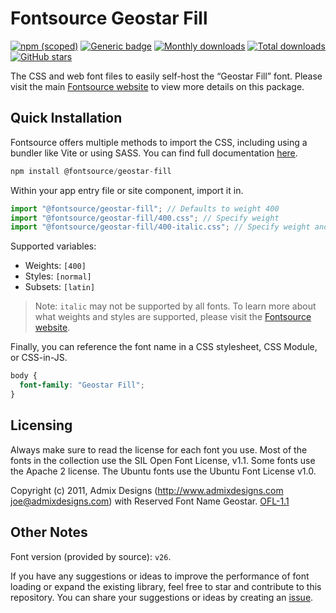 # Fontsource Geostar Fill

[![npm (scoped)](https://img.shields.io/npm/v/@fontsource/geostar-fill?color=brightgreen)](https://www.npmjs.com/package/@fontsource/geostar-fill) [![Generic badge](https://img.shields.io/badge/fontsource-passing-brightgreen)](https://github.com/fontsource/fontsource) [![Monthly downloads](https://badgen.net/npm/dm/@fontsource/geostar-fill)](https://github.com/fontsource/fontsource) [![Total downloads](https://badgen.net/npm/dt/@fontsource/geostar-fill)](https://github.com/fontsource/fontsource) [![GitHub stars](https://img.shields.io/github/stars/fontsource/fontsource.svg?style=social&label=Star)](https://github.com/fontsource/fontsource/stargazers)

The CSS and web font files to easily self-host the “Geostar Fill” font. Please visit the main [Fontsource website](https://fontsource.org/fonts/geostar-fill) to view more details on this package.

## Quick Installation

Fontsource offers multiple methods to import the CSS, including using a bundler like Vite or using SASS. You can find full documentation [here](https://fontsource.org/docs/getting-started/introduction).

```javascript
npm install @fontsource/geostar-fill
```

Within your app entry file or site component, import it in.

```javascript
import "@fontsource/geostar-fill"; // Defaults to weight 400
import "@fontsource/geostar-fill/400.css"; // Specify weight
import "@fontsource/geostar-fill/400-italic.css"; // Specify weight and style
```

Supported variables:
- Weights: `[400]`
- Styles: `[normal]`
- Subsets: `[latin]`

> Note: `italic` may not be supported by all fonts. To learn more about what weights and styles are supported, please visit the [Fontsource website](https://fontsource.org/fonts/geostar-fill).

Finally, you can reference the font name in a CSS stylesheet, CSS Module, or CSS-in-JS.

```css
body {
  font-family: "Geostar Fill";
}
```

## Licensing
Always make sure to read the license for each font you use. Most of the fonts in the collection use the SIL Open Font License, v1.1. Some fonts use the Apache 2 license. The Ubuntu fonts use the Ubuntu Font License v1.0.

Copyright (c) 2011, Admix Designs (http://www.admixdesigns.com joe@admixdesigns.com) with Reserved Font Name Geostar.
[OFL-1.1](http://scripts.sil.org/OFL)

## Other Notes
Font version (provided by source): `v26`.

If you have any suggestions or ideas to improve the performance of font loading or expand the existing library, feel free to star and contribute to this repository. You can share your suggestions or ideas by creating an [issue](https://github.com/fontsource/fontsource/issues).